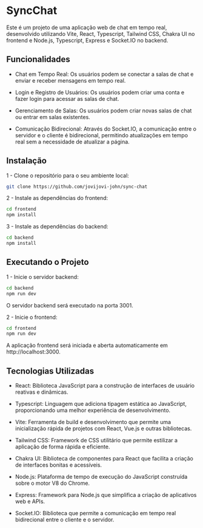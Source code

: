 # SyncChat

Este é um projeto de uma aplicação web de chat em tempo real, desenvolvido utilizando Vite, React, Typescript, Tailwind CSS, Chakra UI no frontend e Node.js, Typescript, Express e Socket.IO no backend.

## Funcionalidades

* Chat em Tempo Real: Os usuários podem se conectar a salas de chat e enviar e receber mensagens em tempo real.

* Login e Registro de Usuários: Os usuários podem criar uma conta e fazer login para acessar as salas de chat.

* Gerenciamento de Salas: Os usuários podem criar novas salas de chat ou entrar em salas existentes.

* Comunicação Bidirecional: Através do Socket.IO, a comunicação entre o servidor e o cliente é bidirecional, permitindo atualizações em tempo real sem a necessidade de atualizar a página.


## Instalação

1 - Clone o repositório para o seu ambiente local:
```bash
git clone https://github.com/jovijovi-john/sync-chat
```

2 - Instale as dependências do frontend:
```bash
cd frontend
npm install
```

3 - Instale as dependências do backend:
```bash
cd backend
npm install
```

## Executando o Projeto

1 - Inicie o servidor backend:
```bash
cd backend
npm run dev
```
O servidor backend será executado na porta 3001.



2 - Inicie o frontend:

```bash
cd frontend
npm run dev
```

A aplicação frontend será iniciada e aberta automaticamente em http://localhost:3000.

## Tecnologias Utilizadas

* React: Biblioteca JavaScript para a construção de interfaces de usuário reativas e dinâmicas.

* Typescript: Linguagem que adiciona tipagem estática ao JavaScript, proporcionando uma melhor experiência de desenvolvimento.

* Vite: Ferramenta de build e desenvolvimento que permite uma inicialização rápida de projetos com React, Vue.js e outras bibliotecas.

* Tailwind CSS: Framework de CSS utilitário que permite estilizar a aplicação de forma rápida e eficiente.

* Chakra UI: Biblioteca de componentes para React que facilita a criação de interfaces bonitas e acessíveis.

* Node.js: Plataforma de tempo de execução do JavaScript construída sobre o motor V8 do Chrome.

* Express: Framework para Node.js que simplifica a criação de aplicativos web e APIs.

* Socket.IO: Biblioteca que permite a comunicação em tempo real bidirecional entre o cliente e o servidor.
